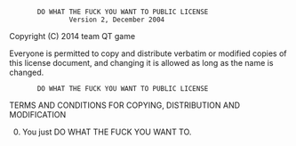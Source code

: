            DO WHAT THE FUCK YOU WANT TO PUBLIC LICENSE
                   Version 2, December 2004

Copyright (C) 2014 team QT game

Everyone is permitted to copy and distribute verbatim or modified
copies of this license document, and changing it is allowed as long
as the name is changed.

           DO WHAT THE FUCK YOU WANT TO PUBLIC LICENSE
  TERMS AND CONDITIONS FOR COPYING, DISTRIBUTION AND MODIFICATION

 0. You just DO WHAT THE FUCK YOU WANT TO.
